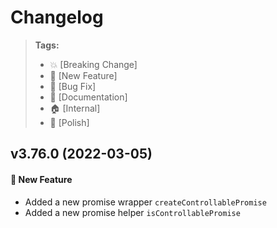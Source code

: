 Changelog
=========

> **Tags:**
> - :boom:       [Breaking Change]
> - :rocket:     [New Feature]
> - :bug:        [Bug Fix]
> - :memo:       [Documentation]
> - :house:      [Internal]
> - :nail_care:  [Polish]

## v3.76.0 (2022-03-05)

#### :rocket: New Feature

* Added a new promise wrapper `createControllablePromise`
* Added a new promise helper `isControllablePromise`
